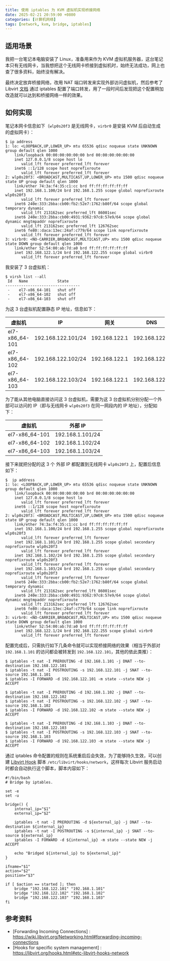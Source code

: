 ```yaml
---
title: 使用 iptables 为 KVM 虚拟机实现桥接网络
date: 2025-02-21 20:59:00 +0800
categories: [计算机网络]
tags: [network, kvm, bridge, iptables]
---
```


## 适用场景

我把一台笔记本电脑安装了 Linux，准备用来作为 KVM 虚拟机服务器，这台笔记本只有无线网卡，当我想把这个无线网卡桥接到虚拟机时，始终无法成功，网上也查了很多资料，始终没有解决。

最终决定放弃桥接网络，改用 NAT 端口转发来实现外部访问虚拟机，然后参考了 Libvirt [文档](https://wiki.libvirt.org/Networking.html#forwarding-incoming-connections) 通过 iptables 配置了端口转发，用了一段时间后发现把这个配置稍加改造就可以达到和桥接网络一样的效果。

## 如何实现

笔记本网卡信息如下（`wlp0s20f3` 是无线网卡，`virbr0` 是安装 KVM 后自动生成的虚拟网卡）：

```console
$ ip address 
1: lo: <LOOPBACK,UP,LOWER_UP> mtu 65536 qdisc noqueue state UNKNOWN group default qlen 1000
    link/loopback 00:00:00:00:00:00 brd 00:00:00:00:00:00
    inet 127.0.0.1/8 scope host lo
       valid_lft forever preferred_lft forever
    inet6 ::1/128 scope host noprefixroute 
       valid_lft forever preferred_lft forever
2: wlp0s20f3: <BROADCAST,MULTICAST,UP,LOWER_UP> mtu 1500 qdisc noqueue state UP group default qlen 1000
    link/ether 74:3a:f4:35:c1:cc brd ff:ff:ff:ff:ff:ff
    inet 192.168.1.100/24 brd 192.168.1.255 scope global noprefixroute wlp0s20f3
       valid_lft forever preferred_lft forever
    inet6 240e:333:2bba:cb00:fb2:52e7:1762:b80f/64 scope global temporary dynamic 
       valid_lft 213162sec preferred_lft 86001sec
    inet6 240e:333:2bba:cb00:4931:9362:97c8:57e9/64 scope global dynamic mngtmpaddr noprefixroute 
       valid_lft 213162sec preferred_lft 126762sec
    inet6 fe80::daca:13ec:24af:c779/64 scope link noprefixroute 
       valid_lft forever preferred_lft forever
3: virbr0: <NO-CARRIER,BROADCAST,MULTICAST,UP> mtu 1500 qdisc noqueue state DOWN group default qlen 1000
    link/ether 52:54:00:ab:7d:a0 brd ff:ff:ff:ff:ff:ff
    inet 192.168.122.1/24 brd 192.168.122.255 scope global virbr0
       valid_lft forever preferred_lft forever
```

我安装了 3 台虚拟机：

```console
$ virsh list --all
 Id   Name             State
---------------------------------
 -    el7-x86_64-101   shut off
 -    el7-x86_64-102   shut off
 -    el7-x86_64-103   shut off
```

为这 3 台虚拟机配置静态 IP 地址，信息如下：

| 虚拟机 | IP | 网关 | DNS |
| --- | --- | --- | --- |
| el7-x86_64-101 | 192.168.122.101/24 | 192.168.122.1 | 192.168.122.1 |
| el7-x86_64-102 | 192.168.122.102/24 | 192.168.122.1 | 192.168.122.1 |
| el7-x86_64-103 | 192.168.122.103/24 | 192.168.122.1 | 192.168.122.1 |

为了能从其他电脑直接访问这 3 台虚拟机，需要为这 3 台虚拟机分别分配一个外部可以访问的 IP（即与无线网卡 `wlp0s20f3` 在同一网段内的 IP 地址），分配如下：

| 虚拟机 | 外部 IP |
| --- | --- |
| el7-x86_64-101 | 192.168.1.101/24 |
| el7-x86_64-102 | 192.168.1.102/24 |
| el7-x86_64-103 | 192.168.1.103/24 |

接下来就把分配的这 3 个 外部 IP 都配置到无线网卡 `wlp0s20f3` 上，配置后信息如下：

```console
$  ip address 
1: lo: <LOOPBACK,UP,LOWER_UP> mtu 65536 qdisc noqueue state UNKNOWN group default qlen 1000
    link/loopback 00:00:00:00:00:00 brd 00:00:00:00:00:00
    inet 127.0.0.1/8 scope host lo
       valid_lft forever preferred_lft forever
    inet6 ::1/128 scope host noprefixroute 
       valid_lft forever preferred_lft forever
2: wlp0s20f3: <BROADCAST,MULTICAST,UP,LOWER_UP> mtu 1500 qdisc noqueue state UP group default qlen 1000
    link/ether 74:3a:f4:35:c1:cc brd ff:ff:ff:ff:ff:ff
    inet 192.168.1.100/24 brd 192.168.1.255 scope global noprefixroute wlp0s20f3
       valid_lft forever preferred_lft forever
    inet 192.168.1.101/24 brd 192.168.1.255 scope global secondary noprefixroute wlp0s20f3
       valid_lft forever preferred_lft forever
    inet 192.168.1.102/24 brd 192.168.1.255 scope global secondary noprefixroute wlp0s20f3
       valid_lft forever preferred_lft forever
    inet 192.168.1.103/24 brd 192.168.1.255 scope global secondary noprefixroute wlp0s20f3
       valid_lft forever preferred_lft forever
    inet6 240e:333:2bba:cb00:fb2:52e7:1762:b80f/64 scope global temporary dynamic 
       valid_lft 213162sec preferred_lft 86001sec
    inet6 240e:333:2bba:cb00:4931:9362:97c8:57e9/64 scope global dynamic mngtmpaddr noprefixroute 
       valid_lft 213162sec preferred_lft 126762sec
    inet6 fe80::daca:13ec:24af:c779/64 scope link noprefixroute 
       valid_lft forever preferred_lft forever
3: virbr0: <NO-CARRIER,BROADCAST,MULTICAST,UP> mtu 1500 qdisc noqueue state DOWN group default qlen 1000
    link/ether 52:54:00:ab:7d:a0 brd ff:ff:ff:ff:ff:ff
    inet 192.168.122.1/24 brd 192.168.122.255 scope global virbr0
       valid_lft forever preferred_lft forever
```

配置完成后，只需执行如下几条命令就可以实现桥接网络的效果（相当于外部对 `192.168.1.101` 的访问都会被转发到 `192.168.122.101`，其他的依此类推）：

```console
$ iptables -t nat -I PREROUTING -d 192.168.1.101 -j DNAT --to-destination 192.168.122.101
$ iptables -t nat -I POSTROUTING -s 192.168.122.101 -j SNAT --to-source 192.168.1.101
$ iptables -I FORWARD -d 192.168.122.101 -m state --state NEW -j ACCEPT

$ iptables -t nat -I PREROUTING -d 192.168.1.102 -j DNAT --to-destination 192.168.122.102
$ iptables -t nat -I POSTROUTING -s 192.168.122.102 -j SNAT --to-source 192.168.1.102
$ iptables -I FORWARD -d 192.168.122.102 -m state --state NEW -j ACCEPT

$ iptables -t nat -I PREROUTING -d 192.168.1.103 -j DNAT --to-destination 192.168.122.103
$ iptables -t nat -I POSTROUTING -s 192.168.122.103 -j SNAT --to-source 192.168.1.103
$ iptables -I FORWARD -d 192.168.122.103 -m state --state NEW -j ACCEPT
```

通过 iptables 命令配置的规则在系统重启后会失效，为了能够持久生效，可以创建 [Libvirt Hook](https://libvirt.org/hooks.html#etc-libvirt-hooks-network) 脚本 `/etc/libvirt/hooks/network`，这样每次 Libvirt 服务启动时都会自动执行这个脚本，脚本内容如下：

```shell
#!/bin/bash
# Bridge by iptables.

set -e
set -u

bridge() {
    internal_ip="$1"
    external_ip="$2"

    iptables -t nat -I PREROUTING -d ${external_ip} -j DNAT --to-destination ${internal_ip}
    iptables -t nat -I POSTROUTING -s ${internal_ip} -j SNAT --to-source ${external_ip}
    iptables -I FORWARD -d ${internal_ip} -m state --state NEW -j ACCEPT

    echo "Bridged ${internal_ip} to ${external_ip}"
}

ifname="$1"
action="$2"
position="$3"

if [ $action == started ]; then
    bridge "192.168.122.101" "192.168.1.101"
    bridge "192.168.122.102" "192.168.1.102"
    bridge "192.168.122.103" "192.168.1.103"
fi
```

## 参考资料

- [Forwarding Incoming Connections] : https://wiki.libvirt.org/Networking.html#forwarding-incoming-connections
- [Hooks for specific system management] : https://libvirt.org/hooks.html#etc-libvirt-hooks-network
